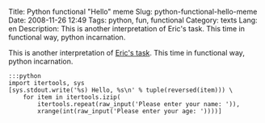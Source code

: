 Title: Python functional "Hello" meme
Slug: python-functional-hello-meme
Date: 2008-11-26 12:49
Tags: python, fun, functional
Category: texts
Lang: en
Description: This is another interpretation of Eric's task. This time in functional way, python incarnation.

This is another interpretation of [Eric's task][contest]. This time in functional way, python incarnation.

    :::python
    import itertools, sys 
    [sys.stdout.write('%s) Hello, %s\n' % tuple(reversed(item))) \
        for item in itertools.izip(
            itertools.repeat(raw_input('Please enter your name: ')),
            xrange(int(raw_input('Please enter your age: '))))]

[contest]: http://www.eflorenzano.com/blog/post/trying-start-programming-meme/